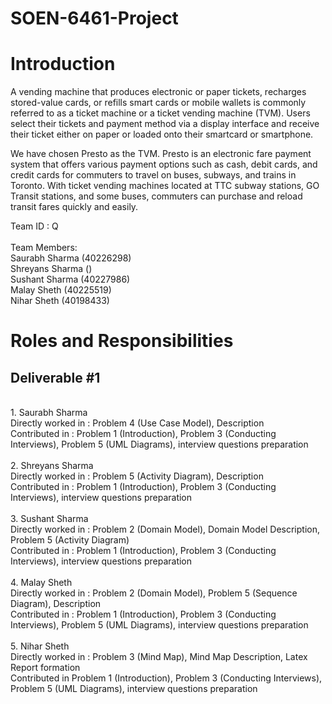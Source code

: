 # SOEN-6461-Project
# Introduction

A vending machine that produces electronic or paper tickets, recharges stored-value cards, or refills smart cards or mobile wallets is commonly referred to as a ticket machine or a ticket vending machine (TVM). Users select their tickets and payment method via a display interface and receive their ticket either on paper or loaded onto their smartcard or smartphone.

We have chosen Presto as the TVM. Presto is an electronic fare payment system that offers various payment options such as cash, debit cards, and credit cards for commuters to travel on buses, subways, and trains in Toronto. With ticket vending machines located at TTC subway stations, GO Transit stations, and some buses, commuters can purchase and reload transit fares quickly and easily.

Team ID : Q
<br>
<br>
Team Members:
<br>
Saurabh Sharma (40226298)<br>
Shreyans Sharma ()<br>
Sushant Sharma (40227986)<br>
Malay Sheth (40225519)<br>
Nihar Sheth (40198433)<br>

# Roles and Responsibilities
## Deliverable #1
<br>
1. Saurabh Sharma<br>
Directly worked in : Problem 4 (Use Case Model), Description<br>
Contributed in : Problem 1 (Introduction), Problem 3 (Conducting Interviews), Problem 5 (UML Diagrams), interview questions preparation<br>
<br>
2. Shreyans Sharma<br>
Directly worked in : Problem 5 (Activity Diagram), Description<br>
Contributed in : Problem 1 (Introduction), Problem 3 (Conducting Interviews), interview questions preparation<br>
<br>
3. Sushant Sharma<br>
Directly worked in : Problem 2 (Domain Model), Domain Model Description, Problem 5 (Activity Diagram)<br>
Contributed in : Problem 1 (Introduction), Problem 3 (Conducting Interviews), interview questions preparation<br>
<br>
4. Malay Sheth<br>
Directly worked in : Problem 2 (Domain Model), Problem 5 (Sequence Diagram), Description<br>
Contributed in : Problem 1 (Introduction), Problem 3 (Conducting Interviews), Problem 5 (UML Diagrams), interview questions preparation<br>
<br>
5. Nihar Sheth<br>
Directly worked in : Problem 3 (Mind Map), Mind Map Description, Latex Report formation <br>
Contributed in Problem 1 (Introduction), Problem 3 (Conducting Interviews), Problem 5 (UML Diagrams), interview questions preparation<br>
